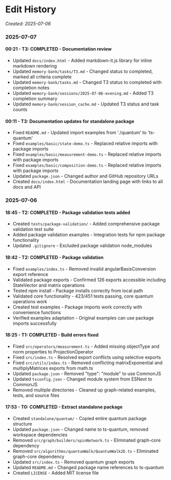 # Edit History
*Created: 2025-07-06*

### 2025-07-07

#### 00:21 - T3: COMPLETED - Documentation review
- Updated `docs/index.html` - Added markdown-it.js library for inline markdown rendering
- Updated `memory-bank/tasks/T3.md` - Changed status to completed, marked all criteria complete
- Updated `memory-bank/tasks.md` - Changed T3 status to completed with completion notes
- Updated `memory-bank/sessions/2025-07-06-evening.md` - Added T3 completion summary
- Updated `memory-bank/session_cache.md` - Updated T3 status and task counts

#### 00:11 - T3: Documentation updates for standalone package
- Fixed `README.md` - Updated import examples from './quantum' to 'ts-quantum'
- Fixed `examples/basic/state-demo.ts` - Replaced relative imports with package imports
- Fixed `examples/basic/measurement-demo.ts` - Replaced relative imports with package imports  
- Fixed `examples/basic/composition-demo.ts` - Replaced relative imports with package imports
- Updated `package.json` - Changed author and GitHub repository URLs
- Created `docs/index.html` - Documentation landing page with links to all docs and API

### 2025-07-06

#### 18:45 - T2: COMPLETED - Package validation tests added
- Created `tests/package-validation/` - Added comprehensive package validation test suite
- Added package validation examples - Integration tests for npm package functionality
- Updated `.gitignore` - Excluded package validation node_modules

#### 18:42 - T2: COMPLETED - Package validation
- Fixed `examples/index.ts` - Removed invalid angularBasisConversion export reference
- Validated package exports - Confirmed 126 exports accessible including StateVector and matrix operations
- Tested npm install - Package installs correctly from local path
- Validated core functionality - 423/451 tests passing, core quantum operations work
- Created test examples - Package imports work correctly with convenience functions
- Verified examples adaptation - Original examples can use package imports successfully

#### 18:25 - T1: COMPLETED - Build errors fixed
- Fixed `src/operators/measurement.ts` - Added missing objectType and norm properties to ProjectionOperator
- Fixed `src/index.ts` - Resolved export conflicts using selective exports
- Fixed `src/utils/index.ts` - Removed conflicting matrixExponential and multiplyMatrices exports from math.ts
- Updated `package.json` - Removed "type": "module" to use CommonJS
- Updated `tsconfig.json` - Changed module system from ESNext to CommonJS
- Removed multiple directories - Cleaned up graph-related examples, tests, and source files

#### 17:53 - T0: COMPLETED - Extract standalone package
- Created `standalone/quantum/` - Copied entire quantum package structure
- Updated `package.json` - Changed name to ts-quantum, removed workspace dependencies
- Removed `src/graph/builders/spinNetwork.ts` - Eliminated graph-core dependency
- Removed `src/algorithms/quantumWalk/QuantumWalk2D.ts` - Eliminated graph-core dependency
- Updated `src/index.ts` - Removed quantum graph exports
- Updated `README.md` - Changed package name references to ts-quantum
- Created `LICENSE` - Added MIT license file
